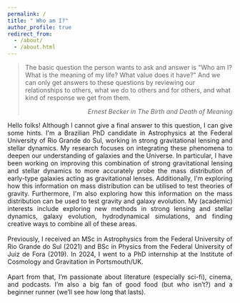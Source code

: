 ```yaml
---
permalink: /
title: " Who am I?"
author_profile: true
redirect_from: 
  - /about/
  - /about.html
---
```

<blockquote>
  <p>The basic question the person wants to ask and answer is "Who am I? What is the meaning of my life? What value does it have?" And we can only get answers to these questions by reviewing our relationships to others, what we do to others and for others, and what kind of response we get from them.</p>
    <div style="text-align: right"><cite>Ernest Becker in  The Birth and Death of Meaning</cite></div>
</blockquote>

<div style="text-align: justify">
Hello folks! Although I cannot give a final answer to this question, I can give some hints.
I'm a Brazilian PhD candidate in Astrophysics at the Federal University of Rio Grande do Sul, working in strong gravitational lensing and stellar dynamics. My research focuses on integrating these phenomena  to deepen our understanding of galaxies and the Universe. In particular, I have been working on improving this combination of strong gravitational lensing and stellar dynamics to more accurately probe the mass distribution of early-type galaxies acting as gravitational lenses. Additionally, I'm exploring how this information on mass distribution can be utilised to test theories of gravity. Furthermore, I'm also exploring how this information on the mass distribution can be used to test gravity and galaxy evolution. My (academic) interests include exploring new methods in strong lensing and stellar dynamics, galaxy evolution, hydrodynamical simulations, and finding creative ways to combine all of these areas.
<br><br>
Previously, I received an MSc in Astrophysics from the Federal University of Rio Grande do Sul (2021) and BSc in Physics from the Federal University of Juiz de Fora (2019). In 2024, I went to a PhD internship at the Institute of Cosmology and Gravitation in Portsmouth/UK.
<br><br>
Apart from that, I’m passionate about literature (especially sci-fi), cinema, and podcasts. I’m also a big fan of good food (but who isn’t?) and a beginner runner (we’ll see how long that lasts).
</div>
